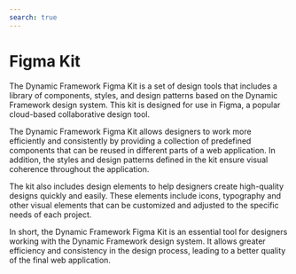```yaml
---
search: true
---
```


# Figma Kit

The Dynamic Framework Figma Kit is a set of design tools that includes a library of components, styles, and design patterns based on the Dynamic Framework design system. This kit is designed for use in Figma, a popular cloud-based collaborative design tool.

The Dynamic Framework Figma Kit allows designers to work more efficiently and consistently by providing a collection of predefined components that can be reused in different parts of a web application. In addition, the styles and design patterns defined in the kit ensure visual coherence throughout the application.

The kit also includes design elements to help designers create high-quality designs quickly and easily. These elements include icons, typography and other visual elements that can be customized and adjusted to the specific needs of each project.

In short, the Dynamic Framework Figma Kit is an essential tool for designers working with the Dynamic Framework design system. It allows greater efficiency and consistency in the design process, leading to a better quality of the final web application.